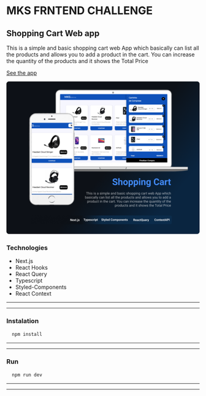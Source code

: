 # MKS FRNTEND CHALLENGE
## Shopping Cart Web app
This is a simple and basic shopping cart web App which basically can list all the products and allows you to add a product in the cart. You can increase the quantity of the products and it shows the Total Price 

[See the app](https://invoice-component.netlify.app)

![readme](readme.png)

### Technologies
* Next.js
* React Hooks
* React Query
* Typescript
* Styled-Components
* React Context

---
---

### Instalation
```Bash
  npm install
``` 
---
---

### Run
```Bash
  npm run dev
```
---
---
